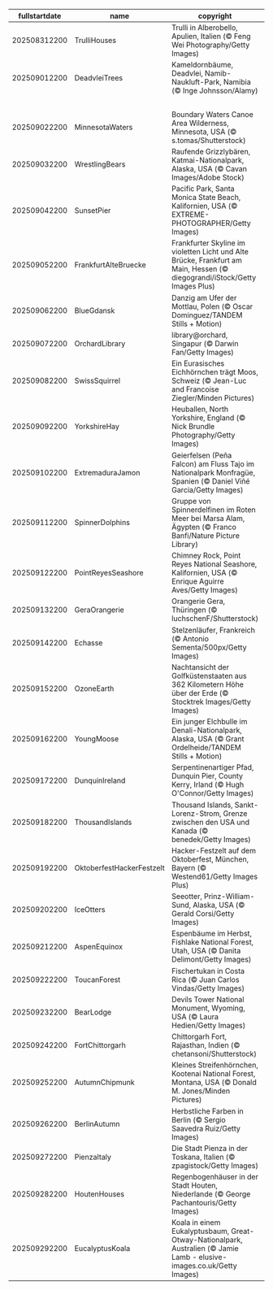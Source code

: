 |fullstartdate|name|copyright|title|image|
|--|--|--|--|--|
202508312200|TrulliHouses|Trulli in Alberobello, Apulien, Italien (© Feng Wei Photography/Getty Images)|Einzigartiger Charme|![](/de-DE/2025/09/202508312200TrulliHouses.jpg)|
202509012200|DeadvleiTrees|Kameldornbäume, Deadvlei, Namib-Naukluft-Park, Namibia (© Inge Johnsson/Alamy)|Stumme Zeugen der Vergangenheit|![](/de-DE/2025/09/202509012200DeadvleiTrees.jpg)|
||||![](/de-DE/2025/09/.jpg)|
202509022200|MinnesotaWaters|Boundary Waters Canoe Area Wilderness, Minnesota, USA (© s.tomas/Shutterstock)|Unberührte Wildnis|![](/de-DE/2025/09/202509022200MinnesotaWaters.jpg)|
202509032200|WrestlingBears|Raufende Grizzlybären, Katmai-Nationalpark, Alaska, USA (© Cavan Images/Adobe Stock)|Verspielte Giganten|![](/de-DE/2025/09/202509032200WrestlingBears.jpg)|
202509042200|SunsetPier|Pacific Park, Santa Monica State Beach, Kalifornien, USA (© EXTREME-PHOTOGRAPHER/Getty Images)|Kalifornischer Abendzauber|![](/de-DE/2025/09/202509042200SunsetPier.jpg)|
202509052200|FrankfurtAlteBruecke|Frankfurter Skyline im violetten Licht und Alte Brücke, Frankfurt am Main, Hessen (© diegograndi/iStock/Getty Images Plus)|Geschichte trifft Moderne|![](/de-DE/2025/09/202509052200FrankfurtAlteBruecke.jpg)|
202509062200|BlueGdansk|Danzig am Ufer der Mottlau, Polen (© Oscar Dominguez/TANDEM Stills + Motion)|Eine Perle an der Ostsee|![](/de-DE/2025/09/202509062200BlueGdansk.jpg)|
202509072200|OrchardLibrary|library@orchard, Singapur (© Darwin Fan/Getty Images)|Lesen bringt Wesen|![](/de-DE/2025/09/202509072200OrchardLibrary.jpg)|
202509082200|SwissSquirrel|Ein Eurasisches Eichhörnchen trägt Moos, Schweiz (© Jean-Luc and Francoise Ziegler/Minden Pictures)|Ein Meister des Kletterns|![](/de-DE/2025/09/202509082200SwissSquirrel.jpg)|
202509092200|YorkshireHay|Heuballen, North Yorkshire, England (© Nick Brundle Photography/Getty Images)|Ein traditionsreiches Handwerk|![](/de-DE/2025/09/202509092200YorkshireHay.jpg)|
202509102200|ExtremaduraJamon|Geierfelsen (Peña Falcon) am Fluss Tajo im Nationalpark Monfragüe, Spanien (© Daniel Viñé Garcia/Getty Images)|Ein Blick in den Himmel lohnt sich!|![](/de-DE/2025/09/202509102200ExtremaduraJamon.jpg)|
202509112200|SpinnerDolphins|Gruppe von Spinnerdelfinen im Roten Meer bei Marsa Alam, Ägypten (© Franco Banfi/Nature Picture Library)|Frei und wild durchs Meer|![](/de-DE/2025/09/202509112200SpinnerDolphins.jpg)|
202509122200|PointReyesSeashore|Chimney Rock, Point Reyes National Seashore, Kalifornien, USA (© Enrique Aguirre Aves/Getty Images)|Ungezähmte Landschaft|![](/de-DE/2025/09/202509122200PointReyesSeashore.jpg)|
202509132200|GeraOrangerie|Orangerie Gera, Thüringen (© luchschenF/Shutterstock)|Zeugen der Vergangenheit|![](/de-DE/2025/09/202509132200GeraOrangerie.jpg)|
202509142200|Echasse|Stelzenläufer, Frankreich (© Antonio Sementa/500px/Getty Images)|Anmutig und stimmfreudig|![](/de-DE/2025/09/202509142200Echasse.jpg)|
202509152200|OzoneEarth|Nachtansicht der Golfküstenstaaten aus 362 Kilometern Höhe über der Erde (© Stocktrek Images/Getty Images)|Ein stratosphärischer Erfolg|![](/de-DE/2025/09/202509152200OzoneEarth.jpg)|
202509162200|YoungMoose|Ein junger Elchbulle im Denali-Nationalpark, Alaska, USA (© Grant Ordelheide/TANDEM Stills + Motion)|Ein ehrfürchtiger Einzelgänger|![](/de-DE/2025/09/202509162200YoungMoose.jpg)|
202509172200|DunquinIreland|Serpentinenartiger Pfad, Dunquin Pier, County Kerry, Irland (© Hugh O'Connor/Getty Images)|Der westlichste Punkt Irlands|![](/de-DE/2025/09/202509172200DunquinIreland.jpg)|
202509182200|ThousandIslands|Thousand Islands, Sankt-Lorenz-Strom, Grenze zwischen den USA und Kanada (© benedek/Getty Images)|Tausend Gründe, diesen Ort zu besuchen|![](/de-DE/2025/09/202509182200ThousandIslands.jpg)|
202509192200|OktoberfestHackerFestzelt|Hacker-Festzelt auf dem Oktoberfest, München, Bayern (© Westend61/Getty Images Plus)|O’zapft is!|![](/de-DE/2025/09/202509192200OktoberfestHackerFestzelt.jpg)|
202509202200|IceOtters|Seeotter, Prinz-William-Sund, Alaska, USA (© Gerald Corsi/Getty Images)|Warmes Herz in eisigen Küsten|![](/de-DE/2025/09/202509202200IceOtters.jpg)|
202509212200|AspenEquinox|Espenbäume im Herbst, Fishlake National Forest, Utah, USA (© Danita Delimont/Getty Images)|Zwischen Sommer und Winter|![](/de-DE/2025/09/202509212200AspenEquinox.jpg)|
202509222200|ToucanForest|Fischertukan in Costa Rica (© Juan Carlos Vindas/Getty Images)|Ein Dschungelstar|![](/de-DE/2025/09/202509222200ToucanForest.jpg)|
202509232200|BearLodge|Devils Tower National Monument, Wyoming, USA (© Laura Hedien/Getty Images)|Der einsame Riese|![](/de-DE/2025/09/202509232200BearLodge.jpg)|
202509242200|FortChittorgarh|Chittorgarh Fort, Rajasthan, Indien (© chetansoni/Shutterstock)|Gedenksteine des Mutes|![](/de-DE/2025/09/202509242200FortChittorgarh.jpg)|
202509252200|AutumnChipmunk|Kleines Streifenhörnchen, Kootenai National Forest, Montana, USA (© Donald M. Jones/Minden Pictures)|Klein, aber flink!|![](/de-DE/2025/09/202509252200AutumnChipmunk.jpg)|
202509262200|BerlinAutumn|Herbstliche Farben in Berlin (© Sergio Saavedra Ruiz/Getty Images)|Mystische Atmosphäre|![](/de-DE/2025/09/202509262200BerlinAutumn.jpg)|
202509272200|PienzaItaly|Die Stadt Pienza in der Toskana, Italien (© zpagistock/Getty Images)|Ein Juwel der Toskana|![](/de-DE/2025/09/202509272200PienzaItaly.jpg)|
202509282200|HoutenHouses|Regenbogenhäuser in der Stadt Houten, Niederlande (© George Pachantouris/Getty Images)|Farben am Wasser|![](/de-DE/2025/09/202509282200HoutenHouses.jpg)|
202509292200|EucalyptusKoala|Koala in einem Eukalyptusbaum, Great-Otway-Nationalpark, Australien (© Jamie Lamb - elusive-images.co.uk/Getty Images)|Fest im Griff, weich im Blick|![](/de-DE/2025/09/202509292200EucalyptusKoala.jpg)|
